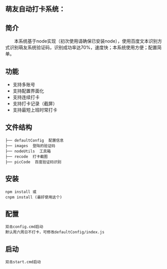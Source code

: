 
## 萌友自动打卡系统：

## 简介
&emsp;&emsp;本系统基于node实现（初次使用请确保已安装node），使用百度文本识别方式识别萌友系统验证码，识别成功率达70%，速度快；本系统使用方便；配置简单。

## 功能

- 支持多账号
- 支持配置界面化
- 支持连续打卡
- 支持打卡记录（截屏）
- 支持最短上班时常打卡

## 文件结构
```shell
├── defaultConfig  配置信息
├── images  登陆的验证码
├── nodeUtils  工具箱
├── recode  打卡截图
├── picCode  百度验证码识别
```

## 安装
```bush
npm install 或
cnpm install (最好使用这个)
```

## 配置
```bush
双击config.cmd启动
默认周六周日不打卡，可修改defaultConfig/index.js
```

## 启动
```bush
双击start.cmd启动
```
